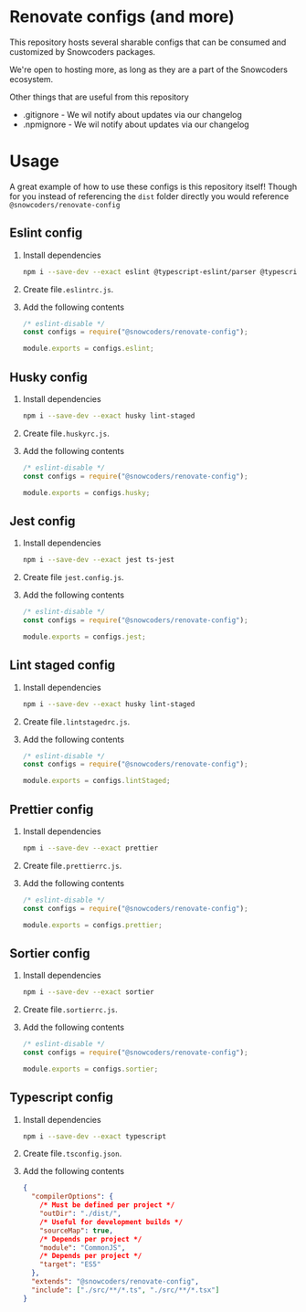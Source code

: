 # Renovate configs (and more)

This repository hosts several sharable configs that can be consumed and customized by Snowcoders packages.

We're open to hosting more, as long as they are a part of the Snowcoders ecosystem.

Other things that are useful from this repository

- .gitignore - We wil notify about updates via our changelog
- .npmignore - We wil notify about updates via our changelog

# Usage

A great example of how to use these configs is this repository itself! Though for you instead of referencing the `dist` folder directly you would reference `@snowcoders/renovate-config`

## Eslint config

1. Install dependencies

   ```bash
   npm i --save-dev --exact eslint @typescript-eslint/parser @typescript-eslint/eslint-plugin eslint-config-prettier eslint-plugin-prettier
   ```

1. Create file`.eslintrc.js`.
1. Add the following contents

   ```js
   /* eslint-disable */
   const configs = require("@snowcoders/renovate-config");

   module.exports = configs.eslint;
   ```

## Husky config

1. Install dependencies

   ```bash
   npm i --save-dev --exact husky lint-staged
   ```

1. Create file`.huskyrc.js`.
1. Add the following contents

   ```js
   /* eslint-disable */
   const configs = require("@snowcoders/renovate-config");

   module.exports = configs.husky;
   ```

## Jest config

1. Install dependencies

   ```bash
   npm i --save-dev --exact jest ts-jest
   ```

1. Create file `jest.config.js`.
1. Add the following contents

   ```js
   /* eslint-disable */
   const configs = require("@snowcoders/renovate-config");

   module.exports = configs.jest;
   ```

## Lint staged config

1. Install dependencies

   ```bash
   npm i --save-dev --exact husky lint-staged
   ```

1. Create file`.lintstagedrc.js`.
1. Add the following contents

   ```js
   /* eslint-disable */
   const configs = require("@snowcoders/renovate-config");

   module.exports = configs.lintStaged;
   ```

## Prettier config

1. Install dependencies

   ```bash
   npm i --save-dev --exact prettier
   ```

1. Create file`.prettierrc.js`.
1. Add the following contents

   ```js
   /* eslint-disable */
   const configs = require("@snowcoders/renovate-config");

   module.exports = configs.prettier;
   ```

## Sortier config

1. Install dependencies

   ```bash
   npm i --save-dev --exact sortier
   ```

1. Create file`.sortierrc.js`.
1. Add the following contents

   ```js
   /* eslint-disable */
   const configs = require("@snowcoders/renovate-config");

   module.exports = configs.sortier;
   ```

## Typescript config

1. Install dependencies

   ```bash
   npm i --save-dev --exact typescript
   ```

1. Create file`.tsconfig.json`.
1. Add the following contents

   ```json
   {
     "compilerOptions": {
       /* Must be defined per project */
       "outDir": "./dist/",
       /* Useful for development builds */
       "sourceMap": true,
       /* Depends per project */
       "module": "CommonJS",
       /* Depends per project */
       "target": "ES5"
     },
     "extends": "@snowcoders/renovate-config",
     "include": ["./src/**/*.ts", "./src/**/*.tsx"]
   }
   ```
